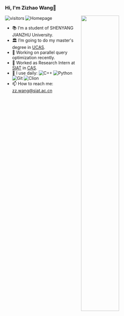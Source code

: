 ### Hi, I'm Zizhao Wang👋 
![visitors](https://visitor-badge.glitch.me/badge?page_id=ZizhaoWang-s-Warehouse.README)
![Homepage](https://img.shields.io/badge/blog-https%3A%2F%2Fblog.csdn.net%2Fjunbaba__%3Fspm%3D1010.2135.3001.5113-red)
<img align="right" width="50%" src="https://github-readme-stats.vercel.app/api?username=ZizhaoWa&show_icons=true">

- 📚 I’m a student of SHENYANG JIANZHU University.
- 🏛 I’m going to do my master's degree in [UCAS](https://english.ucas.ac.cn/).
- 🔭 Working on parallel query optimization recently.
- :briefcase: Worked as Research Intern at [SIAT](http://english.siat.cas.cn/) in [CAS](http://english.cas.cn/).
- 🚀 I use daily:
![C++](https://img.shields.io/badge/-C++-8fcfd1?style=plastic&logo=C++)
![Python](https://img.shields.io/badge/-Python-3f4441?style=plastic&logo=Python)
![Git](https://img.shields.io/badge/-Git-black?style=plastic&logo=git)
![Clion](https://img.shields.io/badge/-CLion-blue)
- 📫 How to reach me: zz.wang@siat.ac.cn

